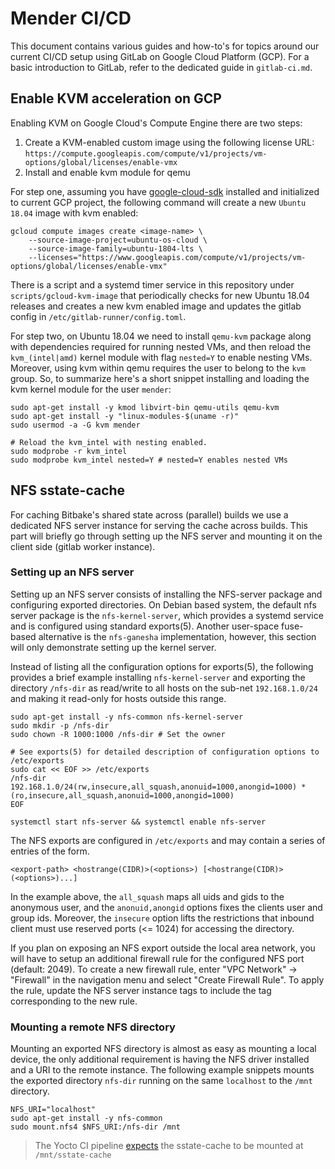 # Mender CI/CD

This document contains various guides and how-to's for topics around our current
CI/CD setup using GitLab on Google Cloud Platform (GCP). For a basic introduction
to GitLab, refer to the dedicated guide in `gitlab-ci.md`.


## Enable KVM acceleration on GCP
Enabling KVM on Google Cloud's Compute Engine there are two steps:
1. Create a KVM-enabled custom image using the following license URL: `https://compute.googleapis.com/compute/v1/projects/vm-options/global/licenses/enable-vmx`
2. Install and enable kvm module for qemu

For step one, assuming you have [google-cloud-sdk](https://cloud.google.com/sdk) 
installed and initialized to current GCP project, the following command will 
create a new `Ubuntu 18.04` image with kvm enabled:
```shell
gcloud compute images create <image-name> \
    --source-image-project=ubuntu-os-cloud \
    --source-image-family=ubuntu-1804-lts \
    --licenses="https://www.googleapis.com/compute/v1/projects/vm-options/global/licenses/enable-vmx"
```

There is a script and a systemd timer service in this repository under 
`scripts/gcloud-kvm-image` that periodically checks for new Ubuntu 18.04 
releases and creates a new kvm enabled image and updates the gitlab config in 
`/etc/gitlab-runner/config.toml`.

For step two, on Ubuntu 18.04 we need to install `qemu-kvm` package along with
dependencies required for running nested VMs, and then reload the 
`kvm_(intel|amd)` kernel module with flag `nested=Y` to enable nesting VMs. 
Moreover, using kvm within qemu requires the user to belong to the `kvm` group. 
So, to summarize here's a short snippet installing and loading the kvm kernel 
module for the user `mender`:
```shell
sudo apt-get install -y kmod libvirt-bin qemu-utils qemu-kvm
sudo apt-get install -y "linux-modules-$(uname -r)"
sudo usermod -a -G kvm mender

# Reload the kvm_intel with nesting enabled.
sudo modprobe -r kvm_intel
sudo modprobe kvm_intel nested=Y # nested=Y enables nested VMs
```


## NFS sstate-cache
For caching Bitbake's shared state across (parallel) builds we use a dedicated
NFS server instance for serving the cache across builds. This part will briefly
go through setting up the NFS server and mounting it on the client side (gitlab
worker instance).

### Setting up an NFS server
Setting up an NFS server consists of installing the NFS-server package
and configuring exported directories. On Debian based system, the default nfs 
server package is the `nfs-kernel-server`, which provides a systemd service 
and is configured using standard exports(5). Another user-space fuse-based 
alternative is the `nfs-ganesha` implementation, however, this section will only
demonstrate setting up the kernel server.


Instead of listing all the configuration options for exports(5), the following 
provides a brief example installing `nfs-kernel-server` and exporting the 
directory `/nfs-dir` as read/write to all hosts on the sub-net `192.168.1.0/24`
and making it read-only for hosts outside this range.
```
sudo apt-get install -y nfs-common nfs-kernel-server
sudo mkdir -p /nfs-dir
sudo chown -R 1000:1000 /nfs-dir # Set the owner 

# See exports(5) for detailed description of configuration options to /etc/exports
sudo cat << EOF >> /etc/exports
/nfs-dir 192.168.1.0/24(rw,insecure,all_squash,anonuid=1000,anongid=1000) *(ro,insecure,all_squash,anonuid=1000,anongid=1000)
EOF

systemctl start nfs-server && systemctl enable nfs-server
```
The NFS exports are configured in `/etc/exports` and may contain a series of
entries of the form.
```
<export-path> <hostrange(CIDR)>(<options>) [<hostrange(CIDR)>(<options>)...]
```
In the example above, the `all_squash` maps all uids and gids to the anonymous 
user, and the `anonuid,anongid` options fixes the clients user and group ids. 
Moreover, the `insecure` option lifts the restrictions that inbound client must 
use reserved ports (<= 1024) for accessing the directory.

If you plan on exposing an NFS export outside the local area network, you will
have to setup an additional firewall rule for the configured NFS port 
(default: 2049). To create a new firewall rule, enter "VPC Network" -> 
"Firewall" in the navigation menu and select "Create Firewall Rule". To apply
the rule, update the NFS server instance tags to include the tag corresponding
to the new rule.


### Mounting a remote NFS directory
Mounting an exported NFS directory is almost as easy as mounting a local device,
the only additional requirement is having the NFS driver installed and a URI to
the remote instance. The following example snippets mounts the exported directory
`nfs-dir` running on the same `localhost` to the `/mnt` directory.
```
NFS_URI="localhost"
sudo apt-get install -y nfs-common
sudo mount.nfs4 $NFS_URI:/nfs-dir /mnt
```

> The Yocto CI pipeline [expects](https://github.com/mendersoftware/mender-qa/blob/7f733b65cbc9c0aabbaa8f09f56a8ef7703c3073/scripts/jenkins-yoctobuild-build.sh#L153) the sstate-cache to be mounted at `/mnt/sstate-cache`
